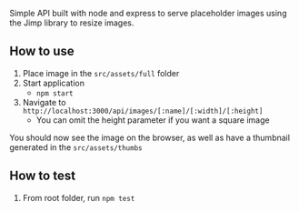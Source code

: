 Simple API built with node and express to serve placeholder images using the Jimp library to resize images.

## How to use
1. Place image in the `src/assets/full` folder
2. Start application 
    - `npm start`
3. Navigate to `http://localhost:3000/api/images/[:name]/[:width]/[:height]`
    - You can omit the height parameter if you want a square image

You should now see the image on the browser, as well as have a thumbnail generated in the `src/assets/thumbs`

## How to test
1. From root folder, run `npm test`
